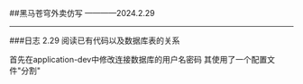 ##黑马苍穹外卖仿写
————2024.2.29

---
###日志
2.29 阅读已有代码以及数据库表的关系

首先在application-dev中修改连接数据库的用户名密码
其使用了一个配置文件"分割"
